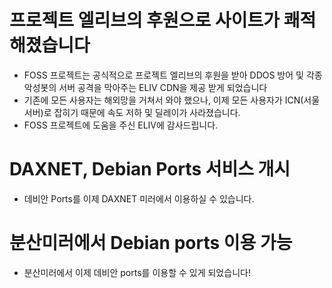 # 프로젝트 엘리브의 후원으로 사이트가 쾌적해졌습니다
- FOSS 프로젝트는 공식적으로 프로젝트 엘리브의 후원을 받아 DDOS 방어 및 각종 악성봇의 서버 공격을 막아주는 ELIV CDN을 제공 받게 되었습니다
- 기존에 모든 사용자는 해외망을 거쳐서 와야 했으나, 이제 모든 사용자가 ICN(서울서버)로 잡히기 때문에 속도 저하 및 딜레이가 사라졌습니다.
- FOSS 프로젝트에 도움을 주신 ELIV에 감사드립니다.

# DAXNET, Debian Ports 서비스 개시
- 데비안 Ports를 이제 DAXNET 미러에서 이용하실 수 있습니다.

# 분산미러에서 Debian ports 이용 가능
- 분산미러에서 이제 데비안 ports를 이용할 수 있게 되었습니다!
